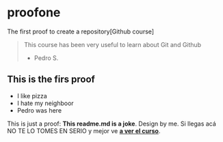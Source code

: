 # proofone
The first proof to create a repository[Github course]
> This course has been very useful to learn about Git and Github
> - Pedro S.

## This is the firs proof
* I like pizza
* I hate my neighboor 
* Pedro was here

This is just a proof: **This readme.md is a joke**.  Design by me. Si llegas acá NO TE LO TOMES EN SERIO y mejor ve [**a ver el curso**](https://platzi.com/cursos/git-github/ "a ver el curso").
